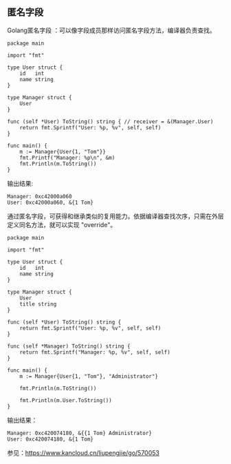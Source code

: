 ## 匿名字段
Golang匿名字段 ：可以像字段成员那样访问匿名字段方法，编译器负责查找。
```
package main

import "fmt"

type User struct {
	id   int
	name string
}

type Manager struct {
	User
}

func (self *User) ToString() string { // receiver = &(Manager.User)
	return fmt.Sprintf("User: %p, %v", self, self)
}

func main() {
	m := Manager{User{1, "Tom"}}
	fmt.Printf("Manager: %p\n", &m)
	fmt.Println(m.ToString())
}
```
输出结果:
```
Manager: 0xc42000a060
User: 0xc42000a060, &{1 Tom}
```
通过匿名字段，可获得和继承类似的复用能力。依据编译器查找次序，只需在外层定义同名方法，就可以实现 "override"。
```
package main

import "fmt"

type User struct {
	id   int
	name string
}

type Manager struct {
	User
	title string
}

func (self *User) ToString() string {
	return fmt.Sprintf("User: %p, %v", self, self)
}

func (self *Manager) ToString() string {
	return fmt.Sprintf("Manager: %p, %v", self, self)
}

func main() {
	m := Manager{User{1, "Tom"}, "Administrator"}

	fmt.Println(m.ToString())

	fmt.Println(m.User.ToString())
}
```
输出结果：
```
Manager: 0xc420074180, &{{1 Tom} Administrator}
User: 0xc420074180, &{1 Tom}
```
参见：https://www.kancloud.cn/liupengjie/go/570053
